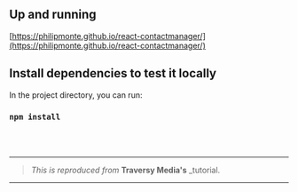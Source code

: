## Up and running

[https://philipmonte.github.io/react-contactmanager/](https://philipmonte.github.io/react-contactmanager/)

## Install dependencies to test it locally

In the project directory, you can run:

### `npm install`

<br /> <br />
___
> _This is reproduced from_ **Traversy Media's** \_tutorial.
___
